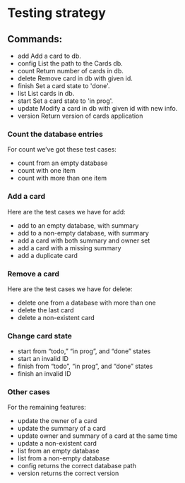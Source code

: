 # Testing strategy

## Commands:
- add Add a card to db.
- config List the path to the Cards db.
- count Return number of cards in db.
- delete Remove card in db with given id.
- finish Set a card state to 'done'.
- list List cards in db.
- start Set a card state to 'in prog'.
- update Modify a card in db with given id with new info.
- version Return version of cards application

### Count the database entries
For count we’ve got these test cases:
- count from an empty database
- count with one item
- count with more than one item

### Add a card
Here are the test cases we have for add:
- add to an empty database, with summary
- add to a non-empty database, with summary
- add a card with both summary and owner set
- add a card with a missing summary
- add a duplicate card

### Remove a card
Here are the test cases we have for delete:
- delete one from a database with more than one
- delete the last card
- delete a non-existent card

### Change card state
- start from “todo,” “in prog”, and “done” states
- start an invalid ID
- finish from “todo”, “in prog”, and “done” states
- finish an invalid ID

### Other cases
For the remaining features:
- update the owner of a card
- update the summary of a card
- update owner and summary of a card at the same time
- update a non-existent card
- list from an empty database
- list from a non-empty database
- config returns the correct database path
- version returns the correct version

